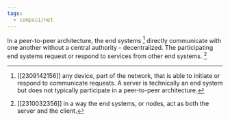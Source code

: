 ```yaml
---
tags:
  - compsci/net
---
```

In a peer-to-peer architecture, the end systems [^1] directly communicate with one another without a central authority - decentralized. The participating end systems request or respond to services from other end systems. [^2]

[^1]: [[2309142156]] any device, part of the network, that is able to initiate or respond to communicate requests. A server is technically an end system but does not typically participate in a peer-to-peer architecture.
[^2]: [[2310032356]] in a way the end systems, or nodes, act as both the server and the client.